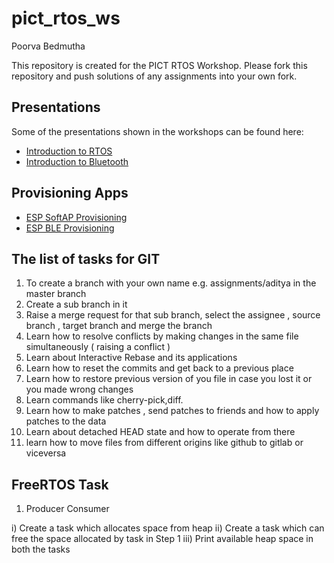 # pict_rtos_ws
Poorva Bedmutha

This repository is created for the PICT RTOS Workshop. Please fork this repository and push solutions of any assignments into your own fork.

## Presentations

Some of the presentations shown in the workshops can be found here:

- [Introduction to RTOS](https://slides.com/chhajedji/rtos-intro)
- [Introduction to Bluetooth](https://slides.com/chhajedji/bt-intro)

## Provisioning Apps

- [ESP SoftAP Provisioning](https://play.google.com/store/apps/details?id=com.espressif.provsoftap&hl=en_IN&gl=US)
- [ESP BLE Provisioning](https://play.google.com/store/apps/details?id=com.espressif.provble&hl=en_IE)

## The list of tasks for GIT
1. To create a branch with your own name e.g. assignments/aditya in the master branch
2. Create a sub branch in it 
3. Raise a merge request for that sub branch, select the assignee , source branch , target branch and merge the branch
4. Learn how to resolve conflicts by making changes in the same file simultaneously ( raising a conflict )
5. Learn about Interactive Rebase and its applications
6. Learn how to reset the commits and get back to a previous place 
7. Learn how to restore previous version of you file in case you lost it or you made wrong changes 
8. Learn commands like cherry-pick,diff.
9. Learn how to make patches , send patches to friends and how to apply patches to the data
10. Learn about detached HEAD state and how to operate from there
11. learn how to move files from different origins like github to gitlab or viceversa

## FreeRTOS Task
1. Producer Consumer

i) Create a task which allocates space from heap
ii) Create a task which can free the space allocated by task in Step 1
iii) Print available heap space in both the tasks
